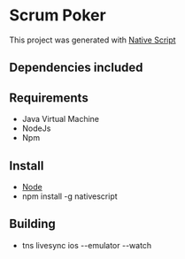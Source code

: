 # Scrum Poker

This project was generated with [Native Script](https://www.nativescript.org/)

Dependencies included
---------------------

Requirements
------------
- Java Virtual Machine
- NodeJs
- Npm

Install
-------
- [Node](https://nodejs.org/)
- npm install -g nativescript

Building
--------
- tns livesync ios --emulator --watch